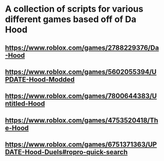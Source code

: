 # A collection of scripts for various different games based off of Da Hood
## https://www.roblox.com/games/2788229376/Da-Hood
## https://www.roblox.com/games/5602055394/UPDATE-Hood-Modded
## https://www.roblox.com/games/7800644383/Untitled-Hood
## https://www.roblox.com/games/4753520418/The-Hood
## https://www.roblox.com/games/6751371363/UPDATE-Hood-Duels#ropro-quick-search
